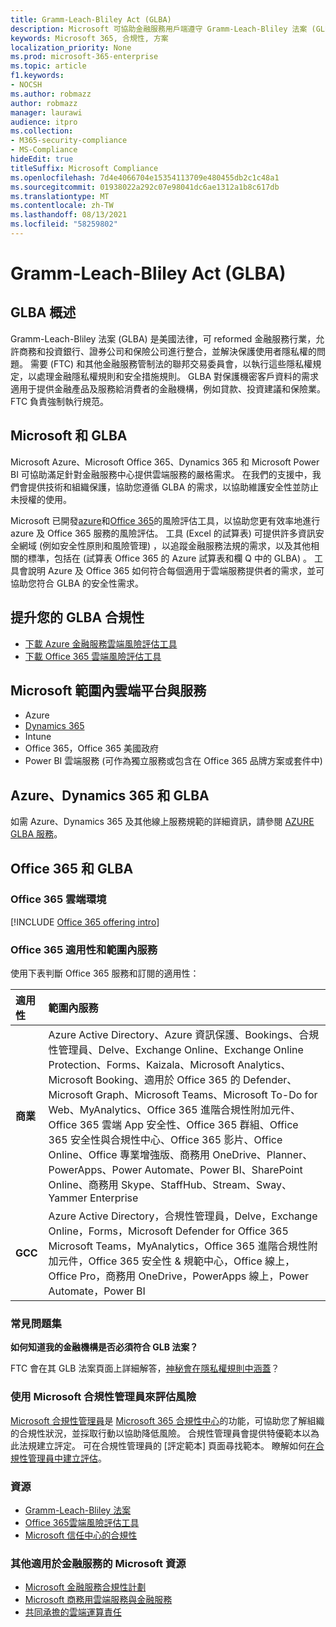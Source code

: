 ```yaml
---
title: Gramm-Leach-Bliley Act (GLBA)
description: Microsoft 可協助金融服務用戶端遵守 Gramm-Leach-Bliley 法案 (GLBA) 的隱私權和安全性需求。
keywords: Microsoft 365, 合規性, 方案
localization_priority: None
ms.prod: microsoft-365-enterprise
ms.topic: article
f1.keywords:
- NOCSH
ms.author: robmazz
author: robmazz
manager: laurawi
audience: itpro
ms.collection:
- M365-security-compliance
- MS-Compliance
hideEdit: true
titleSuffix: Microsoft Compliance
ms.openlocfilehash: 7d4e4066704e15354113709e480455db2c1c48a1
ms.sourcegitcommit: 01938022a292c07e98041dc6ae1312a1b8c617db
ms.translationtype: MT
ms.contentlocale: zh-TW
ms.lasthandoff: 08/13/2021
ms.locfileid: "58259802"
---
```

# <a name="gramm-leach-bliley-act-glba"></a>Gramm-Leach-Bliley Act (GLBA)

## <a name="glba-overview"></a>GLBA 概述

Gramm-Leach-Bliley 法案 (GLBA) 是美國法律，可 reformed 金融服務行業，允許商務和投資銀行、證券公司和保險公司進行整合，並解決保護使用者隱私權的問題。 需要 (FTC) 和其他金融服務管制法的聯邦交易委員會，以執行這些隱私權規定，以處理金融隱私權規則和安全措施規則。 GLBA 對保護機密客戶資料的需求適用于提供金融產品及服務給消費者的金融機構，例如貸款、投資建議和保險業。 FTC 負責強制執行規范。

## <a name="microsoft-and-glba"></a>Microsoft 和 GLBA

Microsoft Azure、Microsoft Office 365、Dynamics 365 和 Microsoft Power BI 可協助滿足針對金融服務中心提供雲端服務的嚴格需求。 在我們的支援中，我們會提供技術和組織保護，協助您遵循 GLBA 的需求，以協助維護安全性並防止未授權的使用。

Microsoft 已開發[azure](https://servicetrust.microsoft.com/ViewPage/TrustDocuments?command=Download&downloadType=Document&downloadId=6b218946-c235-4234-9beb-d557e39a3f44&docTab=6d000410-c9e9-11e7-9a91-892aae8839ad_Compliance_Guides)和[Office 365](https://servicetrust.microsoft.com/ViewPage/TrustDocuments?command=Download&downloadType=Document&downloadId=55702ffd-c35a-4619-8722-ab71c0c02002&docTab=6d000410-c9e9-11e7-9a91-892aae8839ad_Compliance_Guides)的風險評估工具，以協助您更有效率地進行 azure 及 Office 365 服務的風險評估。 工具 (Excel 的試算表) 可提供許多資訊安全網域 (例如安全性原則和風險管理) ，以追蹤金融服務法規的需求，以及其他相關的標準，包括在 (試算表 Office 365 的 Azure 試算表和欄 Q 中的 GLBA) 。 工具會說明 Azure 及 Office 365 如何符合每個適用于雲端服務提供者的需求，並可協助您符合 GLBA 的安全性需求。

## <a name="promote-your-glba-compliance"></a>提升您的 GLBA 合規性

- [下載 Azure 金融服務雲端風險評估工具](https://servicetrust.microsoft.com/ViewPage/TrustDocuments?command=Download&downloadType=Document&downloadId=6b218946-c235-4234-9beb-d557e39a3f44&docTab=6d000410-c9e9-11e7-9a91-892aae8839ad_Compliance_Guides)
- [下載 Office 365 雲端風險評估工具](https://servicetrust.microsoft.com/ViewPage/TrustDocuments?command=Download&downloadType=Document&downloadId=55702ffd-c35a-4619-8722-ab71c0c02002&docTab=6d000410-c9e9-11e7-9a91-892aae8839ad_Compliance_Guides)

## <a name="microsoft-in-scope-cloud-platforms--services"></a>Microsoft 範圍內雲端平台與服務

- Azure
- [Dynamics 365](https://aka.ms/d365-compliance-list)
- Intune
- Office 365，Office 365 美國政府
- Power BI 雲端服務 (可作為獨立服務或包含在 Office 365 品牌方案或套件中)

## <a name="azure-dynamics-365-and-glba"></a>Azure、Dynamics 365 和 GLBA

如需 Azure、Dynamics 365 及其他線上服務規範的詳細資訊，請參閱 [AZURE GLBA 服務](/azure/compliance/offerings/offering-glba-us)。

## <a name="office-365-and-glba"></a>Office 365 和 GLBA

### <a name="office-365-cloud-environments"></a>Office 365 雲端環境

[!INCLUDE [Office 365 offering intro](../includes/o365-offering-introduction.md)]

### <a name="office-365-applicability-and-in-scope-services"></a>Office 365 適用性和範圍內服務

使用下表判斷 Office 365 服務和訂閱的適用性：

| **適用性** | **範圍內服務** |
|:------------------|:----------------------|
| **商業** | Azure Active Directory、Azure 資訊保護、Bookings、合規性管理員、Delve、Exchange Online、Exchange Online Protection、Forms、Kaizala、Microsoft Analytics、Microsoft Booking、適用於 Office 365 的 Defender、Microsoft Graph、Microsoft Teams、Microsoft To-Do for Web、MyAnalytics、Office 365 進階合規性附加元件、Office 365 雲端 App 安全性、Office 365 群組、Office 365 安全性與合規性中心、Office 365 影片、Office Online、Office 專業增強版、商務用 OneDrive、Planner、PowerApps、Power Automate、Power BI、SharePoint Online、商務用 Skype、StaffHub、Stream、Sway、Yammer Enterprise |
| **GCC** | Azure Active Directory，合規性管理員，Delve，Exchange Online，Forms，Microsoft Defender for Office 365 Microsoft Teams，MyAnalytics，Office 365 進階合規性附加元件，Office 365 安全性 & 規範中心，Office 線上，Office Pro，商務用 OneDrive，PowerApps 線上，Power Automate，Power BI |

### <a name="frequently-asked-questions"></a>常見問題集

**如何知道我的金融機構是否必須符合 GLB 法案？**

FTC 會在其 GLB 法案頁面上詳細解答，[神秘會在隱私權規則中涵蓋](https://www.ftc.gov/tips-advice/business-center/guidance/how-comply-privacy-consumer-financial-information-rule-gramm#whois)？

### <a name="use-microsoft-compliance-manager-to-assess-your-risk"></a>使用 Microsoft 合規性管理員來評估風險

[Microsoft 合規性管理員](/microsoft-365/compliance/compliance-manager)是 [Microsoft 365 合規性中心](/microsoft-365/compliance/microsoft-365-compliance-center)的功能，可協助您了解組織的合規性狀況，並採取行動以協助降低風險。 合規性管理員會提供特優範本以為此法規建立評定。 可在合規性管理員的 [評定範本] 頁面尋找範本。 瞭解如何[在合規性管理員中建立評估](/microsoft-365/compliance/compliance-manager-assessments)。

### <a name="resources"></a>資源

- [Gramm-Leach-Bliley 法案](https://www.ftc.gov/tips-advice/business-center/privacy-and-security/gramm-leach-bliley-act)
- [Office 365雲端風險評估工具](https://servicetrust.microsoft.com/ViewPage/TrustDocuments?command=Download&downloadType=Document&downloadId=55702ffd-c35a-4619-8722-ab71c0c02002&docTab=6d000410-c9e9-11e7-9a91-892aae8839ad_Compliance_Guides)
- [Microsoft 信任中心的合規性](https://www.microsoft.com/trust-center/compliance/compliance-overview)

### <a name="other-microsoft-resources-for-financial-services"></a>其他適用於金融服務的 Microsoft 資源

- [Microsoft 金融服務合規性計劃](https://www.microsoft.com/download/details.aspx?id=55332)
- [Microsoft 商務用雲端服務與金融服務](https://www.microsoft.com/trustcenter/cloudservices/financialservices)
- [共同承擔的雲端運算責任](https://aka.ms/sharedresponsibility)
